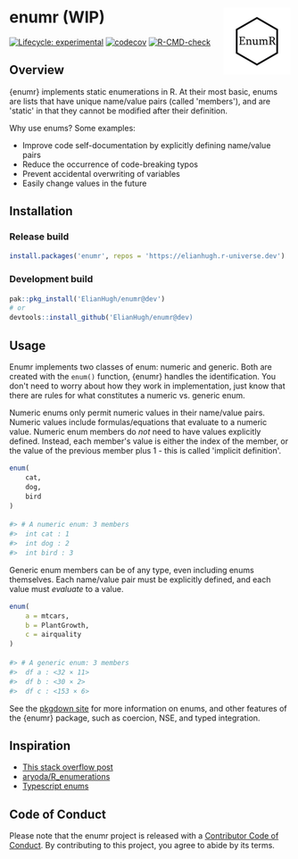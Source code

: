 # enumr (WIP) <img src='man/figures/logo.png' align="right" height="120" />

<!-- badges: start -->
[![Lifecycle:
experimental](https://img.shields.io/badge/lifecycle-experimental-orange.svg)](https://www.tidyverse.org/lifecycle/#experimental)
[![codecov](https://codecov.io/gh/ElianHugh/enumr/branch/main/graph/badge.svg?token=FWRJW5SV3X)](https://codecov.io/gh/ElianHugh/enumr)
[![R-CMD-check](https://github.com/ElianHugh/enumr/workflows/R-CMD-check/badge.svg)](https://github.com/ElianHugh/enumr/actions)
<!-- badges: end -->

## Overview

{enumr} implements static enumerations in R. At their most basic, enums are lists that have unique name/value pairs (called 'members'), and are 'static' in that they cannot be modified after their definition.

Why use enums? Some examples:

- Improve code self-documentation by explicitly defining name/value pairs
- Reduce the occurrence of code-breaking typos
- Prevent accidental overwriting of variables
- Easily change values in the future

## Installation

### Release build

```r
install.packages('enumr', repos = 'https://elianhugh.r-universe.dev')
```
### Development build

```r
pak::pkg_install('ElianHugh/enumr@dev')
# or
devtools::install_github('ElianHugh/enumr@dev)
```

## Usage

Enumr implements two classes of enum: numeric and generic. Both are created with the `enum()` function, {enumr} handles the identification. You don't need to worry about how they work in implementation, just know that there are rules for what constitutes a numeric vs. generic enum.

Numeric enums only permit numeric values in their name/value pairs. Numeric values include formulas/equations that evaluate to a numeric value. Numeric enum members do *not* need to have values explicitly defined. Instead, each member's value is either the index of the member, or the value of the previous member plus 1 - this is called 'implicit definition'.

```r
enum(
    cat,
    dog,
    bird
)

#> # A numeric enum: 3 members
#>  int cat : 1
#>  int dog : 2
#>  int bird : 3

```

Generic enum members can be of any type, even including enums themselves. Each name/value pair must be explicitly defined, and each value must *evaluate* to a value.

```r
enum(
    a = mtcars,
    b = PlantGrowth,
    c = airquality
)

#> # A generic enum: 3 members
#>  df a : <32 × 11>
#>  df b : <30 × 2>
#>  df c : <153 × 6>
```

See the [pkgdown site](https://elianhugh.github.io/enumr/) for more information on enums, and other features of the {enumr} package, such as coercion, NSE, and typed integration.

## Inspiration

- [This stack overflow post](https://stackoverflow.com/questions/33838392/enum-like-arguments-in-r/44152358)
- [aryoda/R_enumerations](https://github.com/aryoda/R_enumerations)
- [Typescript enums](https://www.typescriptlang.org/docs/handbook/enums.html)


## Code of Conduct

Please note that the enumr project is released with a [Contributor Code of Conduct](https://elianhugh.github.io/enumr/CODE_OF_CONDUCT.html). By contributing to this project, you agree to abide by its terms.
